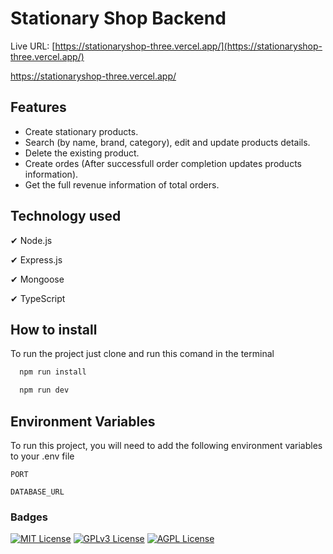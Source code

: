 # Stationary Shop Backend

Live URL: [https://stationaryshop-three.vercel.app/](https://stationaryshop-three.vercel.app/)

https://stationaryshop-three.vercel.app/

## Features

- Create stationary products.
- Search (by name, brand, category), edit and update products details.
- Delete the existing product.
- Create ordes (After successfull order completion updates products information).
- Get the full revenue information of total orders.

## Technology used

✔ Node.js

✔ Express.js

✔ Mongoose

✔ TypeScript

## How to install

To run the project just clone and run this comand in the terminal

```bash
  npm run install
```

```bash
  npm run dev
```

## Environment Variables

To run this project, you will need to add the following environment variables to your .env file

`PORT`

`DATABASE_URL`

### Badges

[![MIT License](https://img.shields.io/badge/License-MIT-green.svg)](https://choosealicense.com/licenses/mit/)
[![GPLv3 License](https://img.shields.io/badge/License-GPL%20v3-yellow.svg)](https://opensource.org/licenses/)
[![AGPL License](https://img.shields.io/badge/license-AGPL-blue.svg)](http://www.gnu.org/licenses/agpl-3.0)
